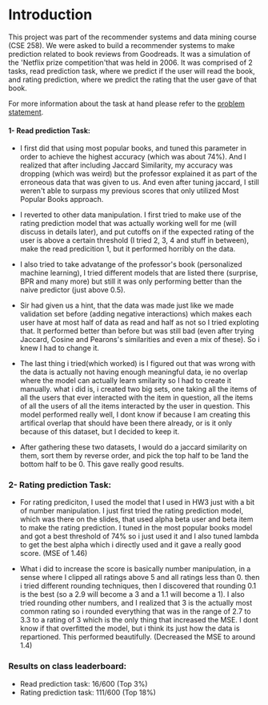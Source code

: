# Introduction 
This project was part of the recommender systems and data mining course (CSE 258). 
We were asked to build a recommender systems to make prediction related to book reviews from Goodreads. 
It was a simulation of the 'Netflix prize competition'that was held in 2006. It was comprised of 2 tasks, read prediction task, where we predict if the user will read the book, and rating prediction, where we predict the rating that the user gave of that book. 

For more information about the task at hand please refer to the [problem statement](https://cseweb.ucsd.edu/classes/fa22/cse258-a/files/assignment1.pdf).


#### 1- Read prediction Task:

* I first did that using most popular books, and tuned this  parameter in order to achieve the highest accuracy (which was about 74%). And I realized that after including Jaccard Similarity, my accuracy was dropping (which  was weird) but the professor explained it as part of the erroneous data that was given to us. And even after tuning jaccard, I still
weren't able to surpass my previous scores that only utilized Most Popular Books approach. 

* I reverted to other data manipulation. I first tried to make use of the rating prediction model that was actually working well for me (will discuss in details later), and put cutoffs on if the expected rating of the user is above a certain threshold (I tried 2, 3, 4 and stuff in between), make the read predicition 1, but it performed horribly on the data. 

* I also tried to take advatange of the professor's book (personalized machine learning), I tried different models that are listed there (surprise, BPR and many more) but still it was only performing better than the naive predictor (just above 0.5). 
* Sir had given us a hint, that the data was made just like we made validation set before (adding negative interactions)
which makes each user have at most half of data as read and half as not so I tried exploting that.
It performed better than before but was still bad (even after trying Jaccard, Cosine and Pearons's similarities and even a mix of these). So i knew I had to change it. 

* The last thing i tried(which worked) is I figured out that was wrong with the data is actually not having enough meaningful data, ie no overlap where the model can actually learn smilarity so I had to create it manually. what i did is, i created two big sets, one taking all the items of all the users that ever interacted with the item in question, all the items of all the users of all the items interacted by the user in question. This model performed really well, I dont know if because I am creating this artifical overlap that should have been there already, or is it only because of this dataset, but I decided to keep it. 

* After gathering these two  datasets, I would do a jaccard similarity on them, sort them by reverse order, and pick the top half to be 1and the bottom half to be 0. This gave really good results.



### 2- Rating prediction Task:

* For rating prediciton, I used the model that I used in HW3 just with a bit of number manipulation. I just first tried the rating prediction model, which was there on the slides, that used alpha beta user and beta item to make the rating prediction. I tuned in the most popular books model and got a best threshold of 74% so i just used it and I also tuned lambda to get the best alpha which i directly used and it gave a really good score. (MSE of 1.46)

* What i did to increase the score is basically number manipulation, in a sense where I clipped all ratings above 5 and all ratings less than 0. then i tried different rounding techniques, then I discovered that rounding 0.1 is the best (so a 2.9 will become a 3 and a 1.1 will become a 1). I also tried rounding other numbers, and I realized that 3 is the actually most common rating so i rounded everything that was in the range of 2.7 to 3.3 to a rating of 3 which is the only thing that increased the MSE. I dont know if that overfitted the model, but i think  its just how the data is repartioned. This performed beautifully. (Decreased the MSE to around 1.4)

### Results on class leaderboard:
* Read prediction task: 16/600 (Top 3%)
* Rating prediction task: 111/600 (Top 18%)





